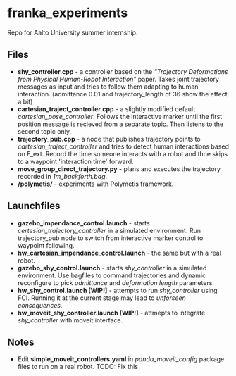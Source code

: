 # franka_experiments
Repo for Aalto University summer internship. 

## Files
- **shy_controller.cpp** - a controller based on the *"Trajectory Deformations from Physical Human-Robot Interaction"* paper. Takes joint trajectory messages as input and tries to follow them adapting to human interaction. (admittance 0.01 and trajectory_length of 36 show the effect a bit)
- **cartesian_traject_controller.cpp** - a slightly modified default *cartesian_pose_controller*. Follows the interactive marker until the first position message is recieved from a separate topic. Then listens to the second topic only.
- **trajectory_pub.cpp** - a node that publishes trajectory points to *cartesian_traject_controller* and tries to detect human interactions based on F_ext. Record the time someone interacts with a robot and thne skips to a waypoint 'interaction time' forward.
- **move_group_direct_trajectory.py** - plans and executes the trajectory recorded in *1m_backforth.bag*. 
- **/polymetis/** - experiments with Polymetis framework. 

## Launchfiles
- **gazebo_impendance_control.launch** - starts *certesian_trajectory_controller* in a simulated environment. Run trajectory_pub node to switch from interactive marker control to waypoint following. 
- **hw_cartesian_impendance_control.launch** - the same but with a real robot. 
- **gazebo_shy_control.launch** - starts *shy_controller* in a simulated environment. Use bagfiles to command trajectories and dynamic reconfigure to pick *admittance* and *deformation length* parameters. 
- **hw_shy_control.launch [WIP!]** - attempts to run *shy_controller* using FCI. Running it at the current stage may lead to *unforseen consequences*. 
- **hw_moveit_shy_controller.launch [WIP!]** - attmepts to integrate *shy_controller* with moveit interface. 

## Notes
- Edit **simple_moveit_controllers.yaml** in *panda_moveit_config* package files to run on a real robot. TODO: Fix this
